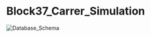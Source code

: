 # Block37_Carrer_Simulation
![Database_Schema](https://github.com/user-attachments/assets/e9d6ea34-db09-4f01-92a3-b8e96c39460d)
